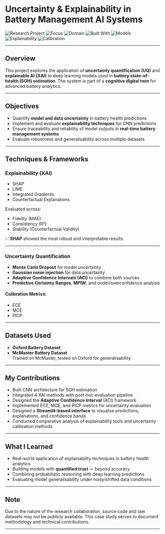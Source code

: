 # Uncertainty & Explainability in Battery Management AI Systems

![Research Project](https://img.shields.io/badge/Project-Research-blue)
![Focus](https://img.shields.io/badge/Focus-Explainable%20AI%20%7C%20Uncertainty%20Quantification-purple)
![Domain](https://img.shields.io/badge/Domain-Battery%20Analytics-orange)
![Built With](https://img.shields.io/badge/Built%20With-Python-yellow)
![Models](https://img.shields.io/badge/Model-CNN-lightblue)
![Explainability](https://img.shields.io/badge/XAI-Techniques%3A%20SHAP%20%7C%20LIME-green)
![Calibration](https://img.shields.io/badge/Calibration-ACI%20%7C%20PICP%20%7C%20ECE-red)

---

## Overview

This project explores the application of **uncertainty quantification (UQ)** and **explainable AI (XAI)** to deep learning models used in **battery state-of-health (SOH) estimation**. The system is part of a **cognitive digital twin** for advanced battery analytics.

---

## Objectives

- Quantify **model and data uncertainty** in battery health predictions
- Implement and evaluate **explainability techniques** for CNN predictions
- Ensure traceability and reliability of model outputs in **real-time battery management systems**
- Evaluate robustness and generalisability across multiple datasets

---

## Techniques & Frameworks

### Explainability (XAI)
- SHAP
- LIME
- Integrated Gradients
- Counterfactual Explanations

Evaluated across:  
- Fidelity (MAE)  
- Consistency (R²)  
- Stability (Counterfactual Validity)

✅ **SHAP** showed the most robust and interpretable results.

---

### Uncertainty Quantification

- **Monte Carlo Dropout** for model uncertainty  
- **Gaussian noise injection** for data uncertainty  
- **Adaptive Confidence Intervals (ACI)** to combine both sources
- **Predictive Certainty Ranges**, **MPIW**, and under/overconfidence analysis

#### Calibration Metrics:
- ECE
- MCE
- PICP

---

## Datasets Used

- **Oxford Battery Dataset**
- **McMaster Battery Dataset**  
Trained on McMaster, tested on Oxford for generalisability.

---

## My Contributions

- Built CNN architecture for SOH estimation
- Integrated 4 XAI methods with post-hoc evaluation pipeline
- Designed the **Adaptive Confidence Interval** (ACI) framework
- Implemented ECE, MCE, and PICP metrics for uncertainty evaluation
- Designed a **Streamlit-based interface** to visualise predictions, explanations, and confidence bands
- Conducted comparative analysis of explainability tools and uncertainty calibration methods

---

## What I Learned

- Real-world application of explainability techniques in battery health analytics
- Building models with **quantified trust** — beyond accuracy
- Combining probabilistic reasoning with deep learning predictions
- Evaluating model generalisability under noisy/shifted data conditions

---

## Note

Due to the nature of the research collaboration, source code and raw datasets may not be publicly available. This case study serves to document methodology and technical contributions.

---

